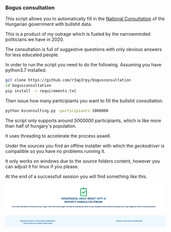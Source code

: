 ### Bogus consultation

This script allows you to automatically fill in the [National Consultation](https://nemzetikonzultacio.kormany.hu/) of the Hungarian government with bullshit data.

This is a product of my outrage which is fueled by the narrowminded politicians we have in 2020.

The consultation is full of suggestive questions with only obvious answers for less educated people.

In order to run the script you need to do the following. Assuming you have python3.7 installed.

``` bash
git clone https://github.com/r3ap3rpy/bogusconsultation
cd bogusconsultation
pip install -r requirements.txt
```

Then issue how many participiants you want to fill the bullshit consultation.

``` bash
python bsconsulting.py -participiants 1000000
```

The script only supports around *5000000* participiants, which is like more than half of hungary's population.

It uses threading to accelerate the process aswell.

Under the sources you find an offline installer with which the *geckodriver* is compatible so you have no problems running it.

It only works on windows due to the source folders content, however you can adjust it for linux if you please.

At the end of a successfull session you will find something like this.

![success](/pics/success.PNG)